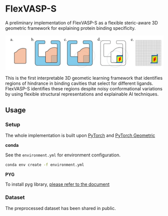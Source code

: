 # FlexVASP-S
A preliminary implementation of FlexVASP-S as a flexible steric-aware 3D geometric framework for explaining protein binding specificity.


![plot](Figure/Fig3_Saliency_Map_Localization.png)

This is the first interpretable 3D geometic learning framework that identifies regions of hindrance in binding cavities that select for different ligands.  FlexVASP-S identifies these regions despite noisy conformational variations by using flexible structural representations and explainable AI techniques.

## Usage

### Setup
The whole implementation is built upon [PyTorch](https://pytorch.org) and [PyTorch Geometric](https://pytorch-geometric.readthedocs.io/en/latest/)

**conda**

See the `environment.yml` for environment configuration. 
```bash
conda env create -f environment.yml
```

**PYG**

To install pyg library, [please refer to the document](https://pytorch-geometric.readthedocs.io/en/latest/notes/installation.html)

### Dataset 
The preprocessed dataset has been shared in public.
